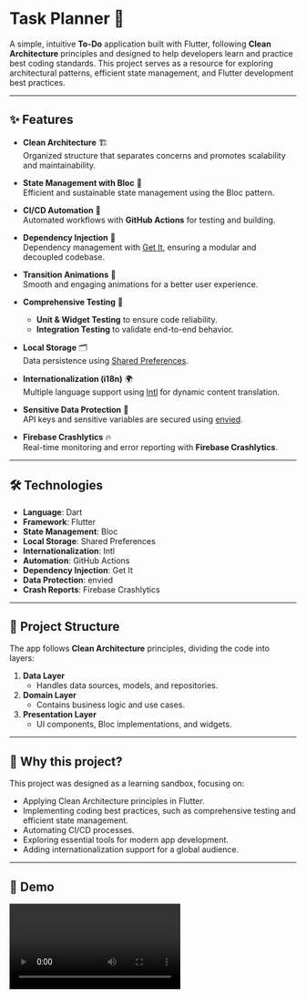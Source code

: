 # Task Planner 🚀  

A simple, intuitive **To-Do** application built with Flutter, following **Clean Architecture** principles and designed to help developers learn and practice best coding standards. This project serves as a resource for exploring architectural patterns, efficient state management, and Flutter development best practices.  

---

## ✨ Features  

- **Clean Architecture** 🏗️  
  Organized structure that separates concerns and promotes scalability and maintainability.  

- **State Management with Bloc** 🔄  
  Efficient and sustainable state management using the Bloc pattern.  

- **CI/CD Automation** 🤖  
  Automated workflows with **GitHub Actions** for testing and building.  

- **Dependency Injection** 🧩  
  Dependency management with [Get It](https://pub.dev/packages/get_it), ensuring a modular and decoupled codebase.  

- **Transition Animations** 🎨  
  Smooth and engaging animations for a better user experience.  

- **Comprehensive Testing** 🧪  
  - **Unit & Widget Testing** to ensure code reliability.  
  - **Integration Testing** to validate end-to-end behavior.  

- **Local Storage** 🗂️  
  Data persistence using [Shared Preferences](https://pub.dev/packages/shared_preferences).  

- **Internationalization (i18n)** 🌍  
  Multiple language support using [Intl](https://pub.dev/packages/intl) for dynamic content translation.  

- **Sensitive Data Protection** 🔐  
  API keys and sensitive variables are secured using [envied](https://pub.dev/packages/envied).  

- **Firebase Crashlytics** 🔥  
  Real-time monitoring and error reporting with **Firebase Crashlytics**.  

---

## 🛠️ Technologies  

- **Language**: Dart  
- **Framework**: Flutter  
- **State Management**: Bloc  
- **Local Storage**: Shared Preferences  
- **Internationalization**: Intl  
- **Automation**: GitHub Actions  
- **Dependency Injection**: Get It  
- **Data Protection**: envied  
- **Crash Reports**: Firebase Crashlytics  

---

## 📂 Project Structure  

The app follows **Clean Architecture** principles, dividing the code into layers:  

1. **Data Layer**  
   - Handles data sources, models, and repositories.  
2. **Domain Layer**  
   - Contains business logic and use cases.  
3. **Presentation Layer**  
   - UI components, Bloc implementations, and widgets.  

---

## 🌟 Why this project?  

This project was designed as a learning sandbox, focusing on:  
- Applying Clean Architecture principles in Flutter.  
- Implementing coding best practices, such as comprehensive testing and efficient state management.  
- Automating CI/CD processes.  
- Exploring essential tools for modern app development.  
- Adding internationalization support for a global audience.  

---

## 🎥 Demo  

<video src="https://github.com/user-attachments/assets/581cc498-ed24-4609-8e32-ef6d85331f05" />


---

## 🚀 How to Run the Project  

1. Clone the repository:  
   `git clone https://github.com/your-username/task-planner.git`  

2. Navigate to the project directory:  
   `cd task-planner`  

3. Install dependencies:  
   `flutter pub get`  

4. Set up environment variables:  
   Create a `.env` file in the project root and add your API keys as required by [envied](https://pub.dev/packages/envied).  

5. Set up supported languages for internationalization:  
   Add the necessary translations in `.arb` files under the `lib/l10n/` directory, following the [Intl](https://pub.dev/packages/intl) package documentation.  

6. Run the application:  
   `flutter run`

Feel free to contribute and explore this project with me! 💡

